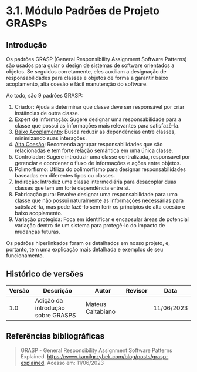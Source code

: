 # 3.1. Módulo Padrões de Projeto GRASPs

## Introdução

Os padrões GRASP (General Responsibility Assignment Software Patterns) são usados para guiar o design de sistemas de software orientados a objetos. Se seguidos corretamente, eles auxiliam a designação de responsabilidades para classes e objetos de forma a garantir baixo acoplamento, alta coesão e fácil manutenção do software.

Ao todo, são 9 padrões GRASP:

1. Criador: Ajuda a determinar que classe deve ser responsável por criar instâncias de outra classe.
2. Expert de informação: Sugere designar uma responsabilidade para a classe que possui as informações mais relevantes para satisfazê-la.
3. [Baixo Acoplamento](./GRASPs/3.1.1.BaixoAcoplamento.md): Busca reduzir as dependências entre classes, minimizando suas interações.
4. [Alta Coesão](./GRASPs/3.1.2.AltaCoesao.md): Recomenda agrupar responsabilidades que são relacionadas e tem forte relação semântica em uma única classe.
5. Controlador: Sugere introduzir uma classe centralizada, responsável por gerenciar e coordenar o fluxo de informações e ações entre objetos.
6. Polimorfismo: Utiliza do polimorfismo para designar responsabilidades baseadas em diferentes tipos ou classes.
7. Indireção: Introduz uma classe intermediária para desacoplar duas classes que tem um forte dependência entre si.
8. Fabricação pura: Envolve designar uma responsabilidade para uma classe que não possui naturalmente as informações necessárias para satisfazê-la, mas pode fazê-lo sem ferir os princípios de alta coesão e baixo acoplamento.
9. Variação protegida: Foca em identificar e encapsular áreas de potencial variação dentro de um sistema para protegê-lo do impacto de mudanças futuras.

Os padrões hiperlinkados foram os detalhados em nosso projeto, e, portanto, tem uma explicação mais detalhada e exemplos de seu funcionamento.

## Histórico de versões

| Versão | Descrição                         | Autor             | Revisor | Data       |
| ------ | --------------------------------- | ----------------- | ------- | ---------- |
| 1.0    | Adição da introdução sobre GRASPS | Mateus Caltabiano |         | 11/06/2023 |

## Referências bibliográficas

> GRASP - General Responsibility Assignment Software Patterns Explained. https://www.kamilgrzybek.com/blog/posts/grasp-explained. Acesso em: 11/06/2023
